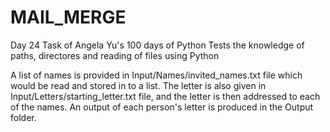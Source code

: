 # MAIL_MERGE
Day 24 Task of Angela Yu's 100 days of Python
Tests the knowledge of paths, directores and reading of files using Python

A list of names is provided in Input/Names/invited_names.txt file which would be read and stored in to a list.
The letter is also given in Input/Letters/starting_letter.txt file, and the letter is then addressed to each of the names.
An output of each person's letter is produced in the Output folder.
